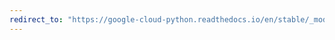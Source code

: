 ```yaml
---
redirect_to: "https://google-cloud-python.readthedocs.io/en/stable/_modules/google/cloud/language_v1beta2.html"
---
```

